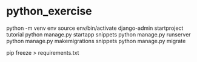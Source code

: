 # python_exercise

python -m venv env
source env/bin/activate
django-admin startproject tutorial
python manage.py startapp snippets
python manage.py runserver
python manage.py makemigrations snippets
python manage.py migrate

pip freeze > requirements.txt